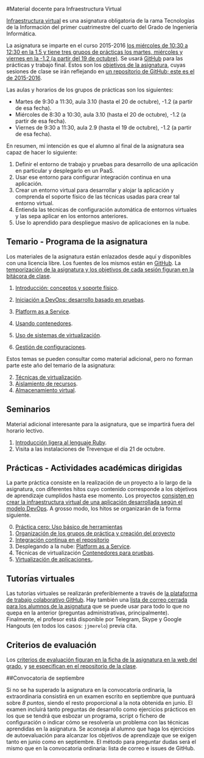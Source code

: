 #Material docente para Infraestructura Virtual


[Infraestructura virtual](http://grados.ugr.es/informatica/pages/infoacademica/guias_docentes/espti/infraestructuravirtual)
es una asignatura obligatoria de la rama Tecnologías de la Información del primer cuatrimestre del cuarto del Grado
de Ingeniería Informática.

La asignatura se imparte en el curso 2015-2016 [los miércoles  de 10:30 a
12:30 en la 1.5 y tiene tres grupos de prácticas los martes, miércoles y viernes en la -1.2 (a partir del 19 de octubre)](http://etsiit.ugr.es/pages/calendario_academico/horarios1516/horariosgii1516/!/download). Se usará
[GitHub](http://github.com) para las prácticas y trabajo final. Estos son los [objetivos de la asignatura](documentos/objetivos.md), cuyas sesiones de clase se irán reflejando en [un repositorio de GitHub; este es el de 2015-2016](https://github.com/JJ/IV-2015-16). 

Las aulas y horarios de los grupos de prácticas son los siguientes:

* Martes de 9:30 a 11:30, aula 3.10 (hasta el 20 de octubre), -1.2 (a partir de esa fecha).
* Miércoles de 8:30 a 10:30, aula 3.10 (hasta el 20 de octubre), -1.2 (a partir de esa fecha).
* Viernes de 9:30 a 11:30, aula 2.9 (hasta el 19 de octubre), -1.2 (a partir de esa fecha).

En resumen, mi intención es que el alumno al final de la asignatura sea capaz de hacer lo siguiente: 

1. Definir el entorno de trabajo y pruebas para desarrollo de una aplicación en particular y desplegarlo en un PaaS.
2. Usar ese entorno para configurar integración continua en una aplicación.
3. Crear un entorno virtual para desarrollar y alojar la aplicación y comprenda el soporte físico de las técnicas usadas para crear tal entorno virtual.
4. Entienda las técnicas de configuración automática de entornos virtuales y las sepa aplicar en los entornos anteriores.
5. Use lo aprendido para despliegue masivo de aplicaciones en la nube. 

Temario - Programa de la asignatura
------------------------------------------------------

Los materiales de la asignatura están enlazados desde aquí y
disponibles con una licencia libre. Los fuentes de los mismos están en
[GitHub](http://github.com/JJ/IV). La
[temporización de la asignatura y los objetivos de cada sesión figuran en la bitácora de clase](https://github.com/JJ/IV-2015-16/blob/master/sesiones/README.md). 

1. [Introducción: conceptos y soporte físico](documentos/temas/Intro_concepto_y_soporte_fisico.md).
2. [Iniciación a DevOps: desarrollo basado en pruebas](documentos/temas/Desarrollo_basado_en_pruebas.md).
2. [Platform as a Service](documentos/temas/PaaS.md).
3. [Usando contenedores](documentos/temas/Contenedores.md).

5. [Uso de sistemas de virtualización](documentos/temas/Uso_de_sistemas.md).
6. [Gestión de configuraciones](documentos/temas/Gestion_de_configuraciones.md).

Estos temas se pueden consultar como material adicional, pero no forman parte este año del temario de la asignatura:

2. [Técnicas de virtualización](documentos/temas/Tecnicas_de_virtualizacion.md).
4. [Aislamiento de recursos](documentos/temas/Aislamiento_de_recursos.md).
4. [Almacenamiento virtual](documentos/temas/Almacenamiento.md).

Seminarios
---------------

Material adicional interesante para la asignatura, que se impartirá fuera del horario lectivo.

1. [Introducción ligera al lenguaje Ruby](documentos/seminarios/ruby.md). 
2. Visita a las instalaciones de Trevenque el día 21 de octubre.


Prácticas - Actividades académicas dirigidas
-------------

La parte práctica consiste en la realización de un proyecto a lo largo de
la asignatura, con diferentes hitos cuyo contenido corresponde a los objetivos de aprendizaje
cumplidos hasta ese momento. Los proyectos
[consisten en crear la infraestructura virtual de una aplicación desarrollada según el modelo DevOps](documentos/practicas/README.md). A
grosso modo, los hitos se organizarán de la forma siguiente. 

0. [Práctica cero: Uso básico de herramientas](documentos/practicas/0.Repositorio.md)
1. [Organización de los grupos de práctica y creación del proyecto](documentos/practicas/1.Infraestructura.md)
2. [Integración continua en el repositorio](documentos/practicas/2.CI.md)
3. Desplegando a la nube: [Platform as a Service](documentos/practicas/3.PaaS.md).
4. Técnicas de virtualización [Contenedores para pruebas](documentos/practicas/4.Docker.md).
4. [Virtualización de aplicaciones.](documentos/practicas/4.Aplicaciones.md).

Tutorías virtuales
----

Las tutorías virtuales se realizarán preferiblemente a través de
[la plataforma de trabajo colaborativo GitHub](https://github.com/JJ/IV-2015-16/issues?state=open). Hay
también una
[lista de correo cerrada para los alumnos de la asignatura](https://groups.google.com/forum/#!forum/iv-ugr-2015)
que se puede usar para todo lo que no quepa en la anterior (preguntas
administrativas, principalmente). Finalmente, el profesor está
disponible por Telegram, Skype y Google Hangouts (en todos los casos: `jjmerelo`)
previa cita.

Criterios de evaluación
---

Los
[criterios de evaluación figuran en la ficha de la asignatura en la web del grado](http://grados.ugr.es/informatica/pages/infoacademica/guias_docentes/espti/infraestructuravirtual),
y
[se especifican en el repositorio de la clase](https://github.com/JJ/IV-2015-16/blob/master/Metodolog%C3%ADa_y_criterios_de_evaluaci%C3%B3n.md).

##Convocatoria de septiembre

Si no se ha superado la asignatura en la convocatoria ordinaria, la
extraordinaria consistirá en un examen escrito en septiembre que
puntuará sobre *8 puntos*, siendo el resto proporcional a la nota
obtenida en junio. El examen incluirá tanto preguntas de desarrollo
como ejercicios prácticos en los que se tendrá que esbozar un
programa, script o fichero de configuración o indicar cómo se
resolvería un problema con las técnicas aprendidas en la
asignatura. Se aconseja al alumno que haga los ejercicios de
autoevaluación para alcanzar los objetivos de aprendizaje que se
exigen tanto en junio como en septiembre. El método para preguntar
dudas será el mismo que en la convocatoria ordinaria: lista de correo
e issues de GitHub. 
